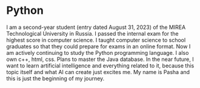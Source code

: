 # Python
I am a second-year student (entry dated August 31, 2023) of the MIREA Technological University in Russia. I passed the internal exam for the highest score in computer science. I taught computer science to school graduates so that they could prepare for exams in an online format. Now I am actively continuing to study the Python programming language. I also own c++, html, css. Plans to master the Java database. In the near future, I want to learn artificial intelligence and everything related to it, because this topic itself and what AI can create just excites me. My name is Pasha and this is just the beginning of my journey.
